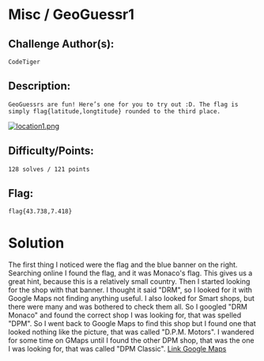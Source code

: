 # Misc / GeoGuessr1



## Challenge Author(s):
`CodeTiger`

## Description:
```
GeoGuessrs are fun! Here’s one for you to try out :D. The flag is simply flag{latitude,longtitude} rounded to the third place.
```

[![location1.png](https://i.postimg.cc/W3hvC9Dd/location1.png)](https://postimg.cc/wy8ZsQQz)

## Difficulty/Points: 
`128 solves / 121 points`

## Flag:
`flag{43.738,7.418}`
# 

# Solution
The first thing I noticed were the flag and the blue banner on the right. Searching online I found the flag, and it was Monaco's flag. This gives us a great hint, because this is a relatively small country.
Then I started looking for the shop with that banner. I thought it said "DRM", so I looked for it with Google Maps not finding anything useful. I also looked for Smart shops, but there were many and was bothered to check them all. So I googled "DRM Monaco" and found the correct shop I was looking for, that was spelled "DPM". So I went back to Google Maps to find this shop but I found one that looked nothing like the picture, that was called "D.P.M. Motors". I wandered for some time on GMaps until I found the other DPM shop, that was the one I was looking for, that was called "DPM Classic". [Link Google Maps](https://goo.gl/maps/CCLsGsy5s5xCtTcE6)
